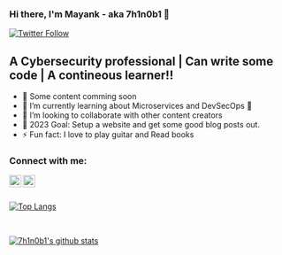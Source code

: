 ### Hi there, I'm Mayank - aka 7h1n0b1 👋

[![Twitter Follow](https://img.shields.io/twitter/follow/7h1n0b1?color=1DA1F2&logo=twitter&style=for-the-badge)](https://twitter.com/intent/follow?original_referer=https%3A%2F%2Fgithub.com%2F7h1n0b1&screen_name=7h1n0b1)

## A Cybersecurity professional | Can write some code | A contineous learner!!

- 🔭 Some content comming soon
- 🌱 I’m currently learning about Microservices and DevSecOps 🌱
- 👯 I’m looking to collaborate with other content creators
- 🥅 2023 Goal: Setup a website and get some good blog posts out.
- ⚡ Fun fact: I love to play guitar and Read books


### Connect with me:

[<img align="left" alt="codeSTACKr | Twitter" width="22px" src="https://cdn.jsdelivr.net/npm/simple-icons@v3/icons/twitter.svg" />][twitter]
[<img align="left" alt="codeSTACKr | LinkedIn" width="22px" src="https://cdn.jsdelivr.net/npm/simple-icons@v3/icons/linkedin.svg" />][linkedin]

<br />
<br />

[![Top Langs](https://github-readme-stats.vercel.app/api/top-langs/?username=7h1n0b1)](https://github.com/7h1n0b1/github-readme-stats)

<br />

[![7h1n0b1's github stats](https://github-readme-stats.vercel.app/api?username=7h1n0b1&hide=contribs,prs&count_private=true&show_icons=truetheme=radical)](https://github.com/7h1n0b1/github-readme-stats)

<br />

[twitter]: https://twitter.com/7h1n0b1
[linkedin]: https://www.linkedin.com/in/7h1n0b1/
